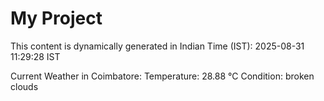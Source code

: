 # My Project

This content is dynamically generated in Indian Time (IST): 2025-08-31 11:29:28 IST


Current Weather in Coimbatore:
Temperature: 28.88 °C
Condition: broken clouds
